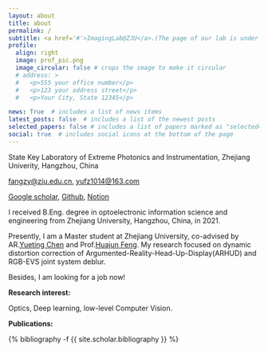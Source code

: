 ```yaml
---
layout: about
title: about
permalink: /
subtitle: <a href='#'>ImagingLab@ZJU</a>.(The page of our lab is under construction, sry)
profile:
  align: right
  image: prof_pic.png
  image_circular: false # crops the image to make it circular
  # address: >
  #   <p>555 your office number</p>
  #   <p>123 your address street</p>
  #   <p>Your City, State 12345</p>

news: True  # includes a list of news items
latest_posts: false  # includes a list of the newest posts
selected_papers: false # includes a list of papers marked as "selected={true}"
social: true  # includes social icons at the bottom of the page
---
```


State Key Laboratory of Extreme Photonics and Instrumentation, Zhejiang Univerity, Hangzhou, China

fangzy@zju.edu.cn, yufz1014@163.com

[Google scholar](https://scholar.google.com/citations?hl=en&user=emor0ykAAAAJ), [Github](https://github.com/Fangzheng-Yu), [Notion](https://www.notion.so/Fangzheng-s-home-c797b4d986a14b71846fe494b2db1971?pvs=4)

I received B.Eng. degree in optoelectronic information science and engineering from Zhejiang University, Hangzhou, China, in 2021.

Presently, I am a Master student at Zhejiang University, co-advised by AR.[Yueting Chen](https://person.zju.edu.cn/chenyt) and Prof.[Huajun Feng](https://person.zju.edu.cn/0086127). My research focused on dynamic distortion correction of Argumented-Reality-Head-Up-Display(ARHUD) and RGB-EVS joint system deblur. 

Besides, I am looking for a job now!

**Research interest:** 

Optics, Deep learning, low-level Computer Vision.

**Publications:**

<div class="publications">

{% bibliography -f {{ site.scholar.bibliography }} %}

</div>
